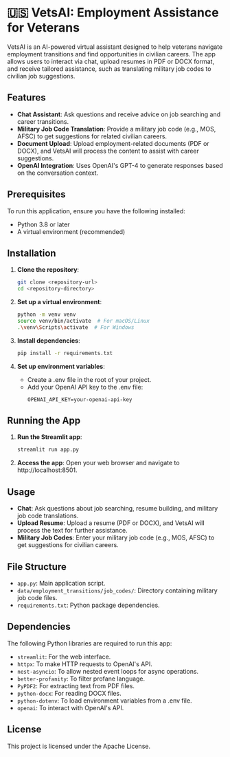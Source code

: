 # 🇺🇸 VetsAI: Employment Assistance for Veterans

VetsAI is an AI-powered virtual assistant designed to help veterans navigate employment transitions and find opportunities in civilian careers. The app allows users to interact via chat, upload resumes in PDF or DOCX format, and receive tailored assistance, such as translating military job codes to civilian job suggestions.

## Features

- **Chat Assistant**: Ask questions and receive advice on job searching and career transitions.
- **Military Job Code Translation**: Provide a military job code (e.g., MOS, AFSC) to get suggestions for related civilian careers.
- **Document Upload**: Upload employment-related documents (PDF or DOCX), and VetsAI will process the content to assist with career suggestions.
- **OpenAI Integration**: Uses OpenAI's GPT-4 to generate responses based on the conversation context.

## Prerequisites

To run this application, ensure you have the following installed:
- Python 3.8 or later
- A virtual environment (recommended)

## Installation

1. **Clone the repository**:
   ```bash
   git clone <repository-url>
   cd <repository-directory>
   ```

2. **Set up a virtual environment**:
   ```bash
   python -m venv venv
   source venv/bin/activate  # For macOS/Linux
   .\venv\Scripts\activate  # For Windows
   ```

3. **Install dependencies**:
   ```bash
   pip install -r requirements.txt
   ```

4. **Set up environment variables**:
   - Create a .env file in the root of your project.
   - Add your OpenAI API key to the .env file:
     ```
     OPENAI_API_KEY=your-openai-api-key
     ```

## Running the App

1. **Run the Streamlit app**:
   ```bash
   streamlit run app.py
   ```

2. **Access the app**:
   Open your web browser and navigate to http://localhost:8501.

## Usage

- **Chat**: Ask questions about job searching, resume building, and military job code translations.
- **Upload Resume**: Upload a resume (PDF or DOCX), and VetsAI will process the text for further assistance.
- **Military Job Codes**: Enter your military job code (e.g., MOS, AFSC) to get suggestions for civilian careers.

## File Structure

- `app.py`: Main application script.
- `data/employment_transitions/job_codes/`: Directory containing military job code files.
- `requirements.txt`: Python package dependencies.

## Dependencies

The following Python libraries are required to run this app:
- `streamlit`: For the web interface.
- `httpx`: To make HTTP requests to OpenAI's API.
- `nest-asyncio`: To allow nested event loops for async operations.
- `better-profanity`: To filter profane language.
- `PyPDF2`: For extracting text from PDF files.
- `python-docx`: For reading DOCX files.
- `python-dotenv`: To load environment variables from a .env file.
- `openai`: To interact with OpenAI's API.

## License

This project is licensed under the Apache License.
